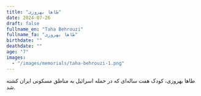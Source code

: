 ```yaml
---
title: "طاها بهروزی"
date: 2024-07-26
draft: false
fullname_en: "Taha Behrouzi"
fullname_fa: "طاها بهروزی"
birthdate: ""
deathdate: ""
age: "7"
images:
  - "/images/memorials/taha-behrouzi-1.png"
---
```


طاها بهروزی، کودک هفت ساله‌ای که در حمله اسرائیل به مناطق مسکونی ایران کشته شد.